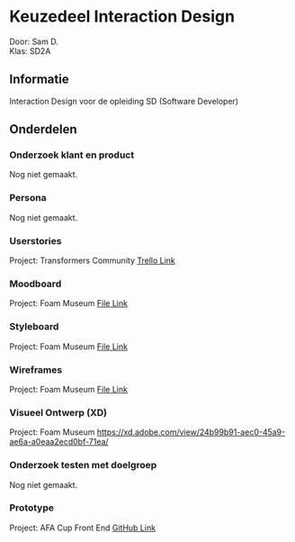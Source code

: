 # Keuzedeel Interaction Design

Door: Sam D. </br>
Klas: SD2A

## Informatie

Interaction Design voor de opleiding SD (Software Developer)  

## Onderdelen



### Onderzoek klant en product

Nog niet gemaakt.


### Persona

Nog niet gemaakt.


### Userstories

Project: Transformers Community
[Trello Link](https://trello.com/b/sg5JkROM/transformers-community)


### Moodboard

Project: Foam Museum
[File Link](https://github.com/unfinishedd/keuzedeel-interaction-design/tree/main/moodboards)


### Styleboard

Project: Foam Museum
[File Link](https://github.com/unfinishedd/keuzedeel-interaction-design/tree/main/styleboards)


### Wireframes

Project: Foam Museum
[File Link](https://github.com/unfinishedd/keuzedeel-interaction-design/tree/main/wireframes)


### Visueel Ontwerp (XD)

Project: Foam Museum
https://xd.adobe.com/view/24b99b91-aec0-45a9-ae6a-a0eaa2ecd0bf-71ea/


### Onderzoek testen met doelgroep

Nog niet gemaakt.


### Prototype

Project: AFA Cup Front End
[GitHub Link](https://github.com/unfinishedd/afa-cup-front-end)
